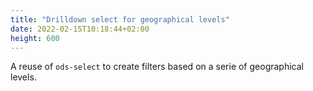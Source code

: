 ```yaml
---
title: "Drilldown select for geographical levels"
date: 2022-02-15T10:18:44+02:00
height: 600
---
```


A reuse of `ods-select` to create filters based on a serie of geographical levels.
